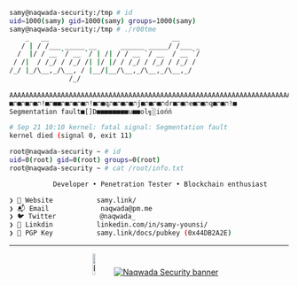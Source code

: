 ```sh
samy@naqwada-security:/tmp # id
uid=1000(samy) gid=1000(samy) groups=1000(samy)
samy@naqwada-security:/tmp # ./r00tme
    _   __                               __     
   / | / /___ _____ __      ______ _____/ /___ _
  /  |/ / __ `/ __ `/ | /| / / __ `/ __  / __ `/
 / /|  / /_/ / /_/ /| |/ |/ / /_/ / /_/ / /_/ / 
/_/ |_/\__,_/\__, / |__/|__/\__,_/\__,_/\__,_/  
               /_/                
               
AAAAAAAAAAAAAAAAAAAAAAAAAAAAAAAAAAAAAAAAAAAAAAAAAAAAAAAAAAAAAAAAAAAAAAAAAAAAAA
■ת■!ת■ת■ת■ת■■ת■!ת■ת■ת■ת■qת■ת■ת■תj■ת■ת■תdr■ת■תe■ת■תq■ת■ת!■
Segmentation fault■[]D■■■■■■■■u■■ol╗░iońń

# Sep 21 10:10 kernel: fatal signal: Segmentation fault
kernel died (signal 0, exit 11)

root@naqwada-security ~ # id
uid=0(root) gid=0(root) groups=0(root)
root@naqwada-security ~ # cat /root/info.txt

           Developer • Penetration Tester • Blockchain enthusiast 

❯ 🏡 Website           samy.link/
❯ 📬 Email             naqwada@pm.me
❯ 🐦 Twitter           @naqwada_
❯ 📱 Linkdin           linkedin.com/in/samy-younsi/
❯ 🔐 PGP Key           samy.link/docs/pubkey (0x44DB2A2E)
```
---

<p align="center">
 <a href="https://samy.link" title="Visit my portfolio!" target="_blank"> <img width="10%" src="https://samy.link/img/naqwada-security-logo.png" alt="Naqwada Security logo"></a> ‎ ‎ 
  <a href="https://samy.link/blog" title="Visit my blog!" target="_blank"> <img src="https://samy.link/img/logo-geek-large.png" alt="Naqwada Security banner"></a>
</p>
